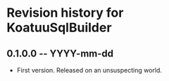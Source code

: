 # Revision history for KoatuuSqlBuilder

## 0.1.0.0 -- YYYY-mm-dd

* First version. Released on an unsuspecting world.
